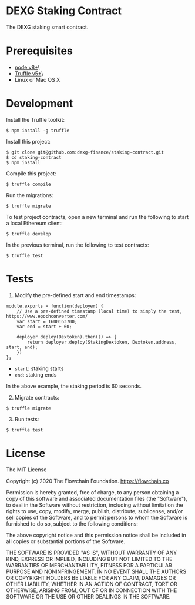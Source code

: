 # DEXG Staking Contract

The DEXG staking smart contract.

# Prerequisites

* [node v8+](https://nodejs.org)\
* [Truffle v5+](https://truffleframework.com)\
* Linux or Mac OS X

# Development

Install the Truffle toolkit:

```
$ npm install -g truffle
```

Install this project:

```
$ git clone git@github.com:dexg-finance/staking-contract.git
$ cd staking-contract
$ npm install
```

Compile this project:

```
$ truffle compile
```

Run the migrations:

```
$ truffle migrate
```

To test project contracts, open a new terminal and run the following to start a local Ethereum client:

```
$ truffle develop
```

In the previous terminal, run the following to test contracts:

```
$ truffle test
```

# Tests

1. Modify the pre-defined start and end timestamps:

```
module.exports = function(deployer) {
	// Use a pre-defined timestamp (local time) to simply the test, https://www.epochconverter.com/
	var start = 1600163700;
	var end = start + 60;

	deployer.deploy(Dextoken).then(() => {
		return deployer.deploy(StakingDextoken, Dextoken.address, start, end);
	})
};
```

* `start`: staking starts
* `end`: staking ends

In the above example, the staking period is 60 seconds.

2. Migrate contracts:

```
$ truffle migrate
```

3. Run tests:

```
$ truffle test
```

# License

The MIT License

Copyright (c) 2020 The Flowchain Foundation. https://flowchain.co

Permission is hereby granted, free of charge, to any person obtaining a copy
of this software and associated documentation files (the "Software"), to deal
in the Software without restriction, including without limitation the rights
to use, copy, modify, merge, publish, distribute, sublicense, and/or sell
copies of the Software, and to permit persons to whom the Software is
furnished to do so, subject to the following conditions:

The above copyright notice and this permission notice shall be included in
all copies or substantial portions of the Software.

THE SOFTWARE IS PROVIDED "AS IS", WITHOUT WARRANTY OF ANY KIND, EXPRESS OR
IMPLIED, INCLUDING BUT NOT LIMITED TO THE WARRANTIES OF MERCHANTABILITY,
FITNESS FOR A PARTICULAR PURPOSE AND NONINFRINGEMENT. IN NO EVENT SHALL THE
AUTHORS OR COPYRIGHT HOLDERS BE LIABLE FOR ANY CLAIM, DAMAGES OR OTHER
LIABILITY, WHETHER IN AN ACTION OF CONTRACT, TORT OR OTHERWISE, ARISING FROM,
OUT OF OR IN CONNECTION WITH THE SOFTWARE OR THE USE OR OTHER DEALINGS IN
THE SOFTWARE.
